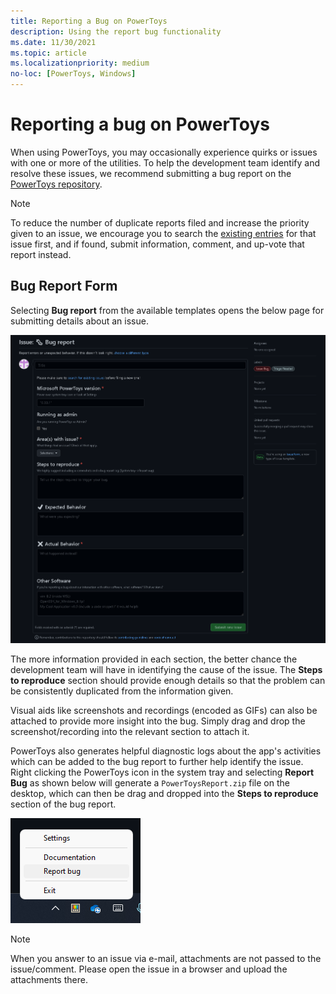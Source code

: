 ```yaml
---
title: Reporting a Bug on PowerToys
description: Using the report bug functionality
ms.date: 11/30/2021
ms.topic: article
ms.localizationpriority: medium
no-loc: [PowerToys, Windows]
---
```


# Reporting a bug on PowerToys

When using PowerToys, you may occasionally experience quirks or issues with one or more of the utilities. To help the development team identify and resolve these issues, we recommend submitting a bug report on the [PowerToys repository](https://github.com/microsoft/PowerToys/issues/new/choose).

> [!NOTE]
> To reduce the number of duplicate reports filed and increase the priority given to an issue, we encourage you to search the [existing entries](https://github.com/microsoft/PowerToys/issues) for that issue first, and if found, submit information, comment, and up-vote that report instead.


## Bug Report Form

Selecting **Bug report** from the available templates opens the below page for submitting details about an issue.

![Bug report template](../images/pt-bug-report-template.png)

The more information provided in each section, the better chance the development team will have in identifying the cause of the issue. The **Steps to reproduce** section should provide enough details so that the problem can be consistently duplicated from the information given.

Visual aids like screenshots and recordings (encoded as GIFs) can also be attached to provide more insight into the bug. Simply drag and drop the screenshot/recording into the relevant section to attach it.

PowerToys also generates helpful diagnostic logs about the app's activities which can be added to the bug report to further help identify the issue. Right clicking the PowerToys icon in the system tray and selecting **Report Bug** as shown below will generate a `PowerToysReport.zip` file on the desktop, which can then be drag and dropped into the **Steps to reproduce** section of the bug report.

![Bug Report Tool](../images/pt-report-bug.png)

> [!NOTE]
> When you answer to an issue via e-mail, attachments are not passed to the issue/comment. Please open the issue in a browser and upload the attachments there.
